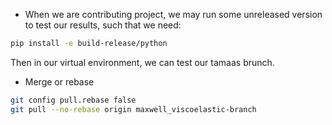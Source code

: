 
- When we are contributing project, we may run some unreleased version to test our results, such that we need:

```bash
pip install -e build-release/python
```

Then in our virtual environment, we can test our tamaas brunch.

- Merge or rebase

```bash
git config pull.rebase false
git pull --no-rebase origin maxwell_viscoelastic-branch
```

